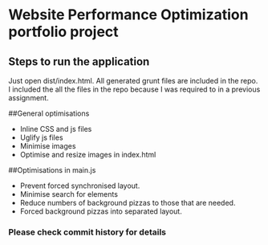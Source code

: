 # Website Performance Optimization portfolio project

## Steps to run the application

Just open dist/index.html. All generated grunt files are included in the repo.
I included the all the files in the repo because I was required to in a previous assignment.

##General optimisations

- Inline CSS and js files
- Uglify js files
- Minimise images
- Optimise and resize images in index.html

##Optimisations in main.js

- Prevent forced synchronised layout.
- Minimise search for elements
- Reduce numbers of background pizzas to those that are needed.
- Forced background pizzas into separated layout.

### Please check commit history for details

